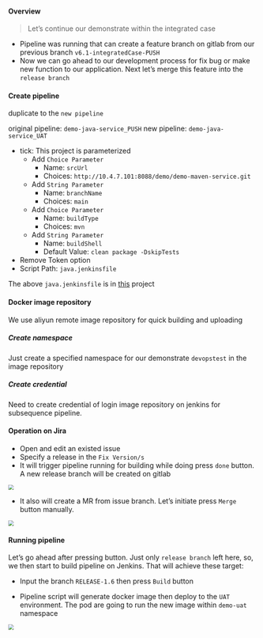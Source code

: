 #### Overview

> Let’s continue our demonstrate within the integrated case

- Pipeline was running that can create a feature branch on gitlab from our previous branch `v6.1-integratedCase-PUSH` 
- Now we can go ahead to our development process for fix bug or make new function to our application. Next let’s merge this feature into the `release branch`

#### Create pipeline
duplicate to the `new pipeline`

original pipeline: `demo-java-service_PUSH`
new pipeline: `demo-java-service_UAT`

- tick: This project is parameterized
    - Add `Choice Parameter`
        - Name: `srcUrl`
        - Choices: `http://10.4.7.101:8088/demo/demo-maven-service.git`
    - Add `String Parameter`
        - Name: `branchName`
        - Choices: `main`
    - Add `Choice Parameter`
        - Name: `buildType`
        - Choices: `mvn`
    - Add `String Parameter`
        - Name: `buildShell`
        - Default Value: `clean package -DskipTests`
- Remove Token option
- Script Path: `java.jenkinsfile`

The above `java.jenkinsfile` is in [this](https://github.com/galaxy-devops/jenkinsfiles) project

#### Docker image repository
We use aliyun remote image repository for quick building and uploading

##### Create namespace
Just create a specified namespace for our demonstrate `devopstest` in the image repository

##### Create credential
Need to create credential of login image repository on jenkins for subsequence pipeline. 

#### Operation on Jira
- Open and edit an existed issue
- Specify a release  in the `Fix Version/s`
- It will trigger pipeline running for building while doing press `done` button. A new release branch will be created on gitlab

 <img src="https://gitee.com/galaxy-devops/image-pre-demo-spring-boot-service/raw/master/v6/assignFixVersion-DEV10.png" style="zoom:67%;" />

- It also will create a MR from issue branch. Let’s initiate press `Merge` button manually.

 <img src="https://gitee.com/galaxy-devops/image-pre-demo-spring-boot-service/raw/master/v6/mergeBranch.png" style="zoom:67%;" />

#### Running pipeline
Let’s go ahead after pressing button. Just only `release branch` left here, so, we then start to build pipeline on Jenkins. That will achieve these target:

- Input the branch `RELEASE-1.6` then press `Build` button

- Pipeline script will generate docker image then deploy to the `UAT` environment. The pod are going to run the new image within `demo-uat` namespace

 <img src="https://gitee.com/galaxy-devops/image-pre-demo-spring-boot-service/raw/master/v6/jenkinsBuidReleaseBranch.png" style="zoom:67%;" />
